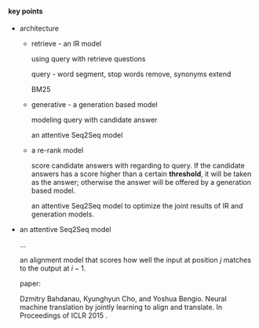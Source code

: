#### key points

+ architecture
  + retrieve - an IR model

    using query with retrieve questions

    query - word segment, stop words remove, synonyms extend

    BM25

  + generative - a generation based model 

    modeling query with candidate answer

    an attentive Seq2Seq model 

  + a re-rank model

    score candidate answers with regarding to query. If the candidate answers has a score higher than a certain **threshold**, it will be taken as the answer; otherwise the answer will be offered by a generation based model.

    an attentive Seq2Seq model to optimize the joint results of IR and generation models.


+ an attentive Seq2Seq model

  ...

  an alignment model that scores how well the input at position $j$ matches to the output at $i - 1$.

  paper:

  Dzmitry Bahdanau, Kyunghyun Cho, and Yoshua Bengio. Neural machine translation by jointly learning to align and translate. In Proceedings of ICLR 2015 .





